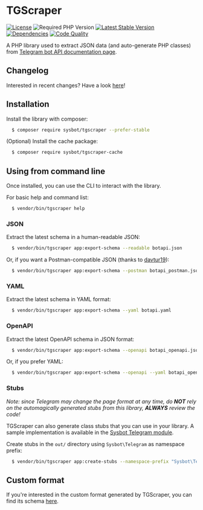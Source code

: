 # TGScraper

[![License](http://poser.pugx.org/sysbot/tgscraper/license)](https://packagist.org/packages/sysbot/tgscraper)
![Required PHP Version](https://img.shields.io/badge/php-%E2%89%A58.0-brightgreen)
[![Latest Stable Version](http://poser.pugx.org/sysbot/tgscraper/v)](https://packagist.org/packages/sysbot/tgscraper)
[![Dependencies](https://img.shields.io/librariesio/github/Sysbot-org/tgscraper)](https://libraries.io/github/Sysbot-org/tgscraper)
[![Code Quality](https://img.shields.io/scrutinizer/quality/g/Sysbot-org/tgscraper)](https://scrutinizer-ci.com/g/Sysbot-org/tgscraper/?branch=master)

A PHP library used to extract JSON data (and auto-generate PHP classes)
from [Telegram bot API documentation page](https://core.telegram.org/bots/api).

## Changelog

Interested in recent changes? Have a look [here](CHANGELOG.md)!


## Installation

Install the library with composer:

```bash 
  $ composer require sysbot/tgscraper --prefer-stable
```

(Optional) Install the cache package:

```bash 
  $ composer require sysbot/tgscraper-cache
```

## Using from command line

Once installed, you can use the CLI to interact with the library.

For basic help and command list:

```bash 
  $ vendor/bin/tgscraper help
```

### JSON

Extract the latest schema in a human-readable JSON:

```bash 
  $ vendor/bin/tgscraper app:export-schema --readable botapi.json
```

Or, if you want a Postman-compatible JSON (thanks to [davtur19](https://github.com/davtur19/TuriBotGen/blob/master/postman.php)):

```bash 
  $ vendor/bin/tgscraper app:export-schema --postman botapi_postman.json
```

### YAML

Extract the latest schema in YAML format:

```bash 
  $ vendor/bin/tgscraper app:export-schema --yaml botapi.yaml
```

### OpenAPI

Extract the latest OpenAPI schema in JSON format:

```bash 
  $ vendor/bin/tgscraper app:export-schema --openapi botapi_openapi.json
```

Or, if you prefer YAML:

```bash 
  $ vendor/bin/tgscraper app:export-schema --openapi --yaml botapi_openapi.yaml
```

### Stubs

_Note: since Telegram may change the page format at any time, do **NOT** rely on the automagically generated
stubs from this library, **ALWAYS** review the code!_

TGScraper can also generate class stubs that you can use in your library. A sample implementation is available in the [Sysbot Telegram module](https://github.com/Sysbot-org/Sysbot-tg).

Create stubs in the `out/` directory using `Sysbot\Telegram` as namespace prefix:

```bash 
  $ vendor/bin/tgscraper app:create-stubs --namespace-prefix "Sysbot\Telegram" out
```

## Custom format

If you're interested in the custom format generated by TGScraper, you can find its schema [here](docs/schema.json).